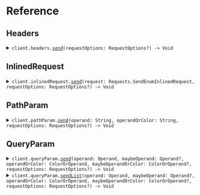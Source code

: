 # Reference
## Headers
<details><summary><code>client.headers.<a href="/Sources/Resources/Headers/HeadersClient.swift">send</a>(requestOptions: RequestOptions?) -> Void</code></summary>
<dl>
<dd>

#### 🔌 Usage

<dl>
<dd>

<dl>
<dd>

```swift
import Foundation
import Enum

private func main() async throws {
    let client = EnumClient()

    try await client.headers.send(request: .init(
        operand: .greaterThan,
        maybeOperand: .greaterThan,
        operandOrColor: ColorOrOperand.color(
            .red
        )
    ))
}

try await main()
```
</dd>
</dl>
</dd>
</dl>

#### ⚙️ Parameters

<dl>
<dd>

<dl>
<dd>

**requestOptions:** `RequestOptions?` — Additional options for configuring the request, such as custom headers or timeout settings.
    
</dd>
</dl>
</dd>
</dl>


</dd>
</dl>
</details>

## InlinedRequest
<details><summary><code>client.inlinedRequest.<a href="/Sources/Resources/InlinedRequest/InlinedRequestClient.swift">send</a>(request: Requests.SendEnumInlinedRequest, requestOptions: RequestOptions?) -> Void</code></summary>
<dl>
<dd>

#### 🔌 Usage

<dl>
<dd>

<dl>
<dd>

```swift
import Foundation
import Enum

private func main() async throws {
    let client = EnumClient()

    try await client.inlinedRequest.send(request: .init(
        operand: .greaterThan,
        operandOrColor: ColorOrOperand.color(
            .red
        )
    ))
}

try await main()
```
</dd>
</dl>
</dd>
</dl>

#### ⚙️ Parameters

<dl>
<dd>

<dl>
<dd>

**request:** `Requests.SendEnumInlinedRequest` 
    
</dd>
</dl>

<dl>
<dd>

**requestOptions:** `RequestOptions?` — Additional options for configuring the request, such as custom headers or timeout settings.
    
</dd>
</dl>
</dd>
</dl>


</dd>
</dl>
</details>

## PathParam
<details><summary><code>client.pathParam.<a href="/Sources/Resources/PathParam/PathParamClient.swift">send</a>(operand: String, operandOrColor: String, requestOptions: RequestOptions?) -> Void</code></summary>
<dl>
<dd>

#### 🔌 Usage

<dl>
<dd>

<dl>
<dd>

```swift
import Foundation
import Enum

private func main() async throws {
    let client = EnumClient()

    try await client.pathParam.send(
        operand: .greaterThan,
        operandOrColor: ColorOrOperand.color(
            .red
        )
    )
}

try await main()
```
</dd>
</dl>
</dd>
</dl>

#### ⚙️ Parameters

<dl>
<dd>

<dl>
<dd>

**operand:** `String` 
    
</dd>
</dl>

<dl>
<dd>

**operandOrColor:** `String` 
    
</dd>
</dl>

<dl>
<dd>

**requestOptions:** `RequestOptions?` — Additional options for configuring the request, such as custom headers or timeout settings.
    
</dd>
</dl>
</dd>
</dl>


</dd>
</dl>
</details>

## QueryParam
<details><summary><code>client.queryParam.<a href="/Sources/Resources/QueryParam/QueryParamClient.swift">send</a>(operand: Operand, maybeOperand: Operand?, operandOrColor: ColorOrOperand, maybeOperandOrColor: ColorOrOperand?, requestOptions: RequestOptions?) -> Void</code></summary>
<dl>
<dd>

#### 🔌 Usage

<dl>
<dd>

<dl>
<dd>

```swift
import Foundation
import Enum

private func main() async throws {
    let client = EnumClient()

    try await client.queryParam.send(request: .init(
        operand: .greaterThan,
        operandOrColor: ColorOrOperand.color(
            .red
        )
    ))
}

try await main()
```
</dd>
</dl>
</dd>
</dl>

#### ⚙️ Parameters

<dl>
<dd>

<dl>
<dd>

**operand:** `Operand` 
    
</dd>
</dl>

<dl>
<dd>

**maybeOperand:** `Operand?` 
    
</dd>
</dl>

<dl>
<dd>

**operandOrColor:** `ColorOrOperand` 
    
</dd>
</dl>

<dl>
<dd>

**maybeOperandOrColor:** `ColorOrOperand?` 
    
</dd>
</dl>

<dl>
<dd>

**requestOptions:** `RequestOptions?` — Additional options for configuring the request, such as custom headers or timeout settings.
    
</dd>
</dl>
</dd>
</dl>


</dd>
</dl>
</details>

<details><summary><code>client.queryParam.<a href="/Sources/Resources/QueryParam/QueryParamClient.swift">sendList</a>(operand: Operand, maybeOperand: Operand?, operandOrColor: ColorOrOperand, maybeOperandOrColor: ColorOrOperand?, requestOptions: RequestOptions?) -> Void</code></summary>
<dl>
<dd>

#### 🔌 Usage

<dl>
<dd>

<dl>
<dd>

```swift
import Foundation
import Enum

private func main() async throws {
    let client = EnumClient()

    try await client.queryParam.sendList(request: .init(
        operand: [
            .greaterThan
        ],
        maybeOperand: [
            .greaterThan
        ],
        operandOrColor: [
            ColorOrOperand.color(
                .red
            )
        ],
        maybeOperandOrColor: [
            ColorOrOperand.color(
                .red
            )
        ]
    ))
}

try await main()
```
</dd>
</dl>
</dd>
</dl>

#### ⚙️ Parameters

<dl>
<dd>

<dl>
<dd>

**operand:** `Operand` 
    
</dd>
</dl>

<dl>
<dd>

**maybeOperand:** `Operand?` 
    
</dd>
</dl>

<dl>
<dd>

**operandOrColor:** `ColorOrOperand` 
    
</dd>
</dl>

<dl>
<dd>

**maybeOperandOrColor:** `ColorOrOperand?` 
    
</dd>
</dl>

<dl>
<dd>

**requestOptions:** `RequestOptions?` — Additional options for configuring the request, such as custom headers or timeout settings.
    
</dd>
</dl>
</dd>
</dl>


</dd>
</dl>
</details>

